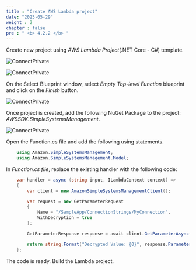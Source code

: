 ```yaml
---
title : "Create AWS Lambda project"
date: "2025-05-29"
weight : 2
chapter : false
pre : " <b> 4.2.2 </b> "
---
```



Create new project using *AWS Lambda Project*(.NET Core - C#) template.

![ConnectPrivate](/images/4-Securely/4.12.png)

![ConnectPrivate](/images/4-Securely/4.13.png)

On the Select Blueprint window, select *Empty Top-level Function* blueprint and click on the *Finish* button.

![ConnectPrivate](/images/4-Securely/4.14.png)

Once project is created, add the following NuGet Package to the project: *AWSSDK.SimpleSystemsManagement*.

![ConnectPrivate](/images/4-Securely/4.15.png)

Open the Function.cs file and add the following using statements.

```csharp
    using Amazon.SimpleSystemsManagement;
    using Amazon.SimpleSystemsManagement.Model;
```

In *Function.cs file*, replace the existing handler with the following code:

```csharp
    var handler = async (string input, ILambdaContext context) =>
    {
        var client = new AmazonSimpleSystemsManagementClient();

        var request = new GetParameterRequest
        {
            Name = "/SampleApp/ConnectionStrings/MyConnection",
            WithDecryption = true
        };

        GetParameterResponse response = await client.GetParameterAsync(request);

        return string.Format("Decrypted Value: {0}", response.Parameter.Value);
    };
```

The code is ready. Build the Lambda project.